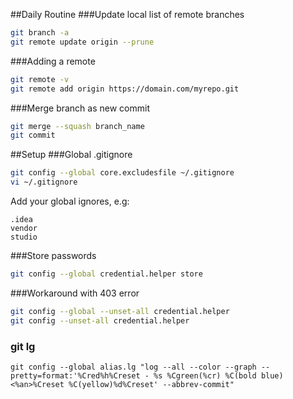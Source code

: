 ##Daily Routine
###Update local list of remote branches
```bash
git branch -a
git remote update origin --prune
```

###Adding a remote
```bash
git remote -v
git remote add origin https://domain.com/myrepo.git
```

###Merge branch as new commit
```bash
git merge --squash branch_name
git commit
```

##Setup
###Global .gitignore
```bash
git config --global core.excludesfile ~/.gitignore
vi ~/.gitignore
```
Add your global ignores, e.g:

    .idea
    vendor
    studio
###Store passwords
```bash
git config --global credential.helper store
```

###Workaround with 403 error 
```bash
git config --global --unset-all credential.helper
git config --unset-all credential.helper
```

### git lg

    git config --global alias.lg "log --all --color --graph --pretty=format:'%Cred%h%Creset - %s %Cgreen(%cr) %C(bold blue)<%an>%Creset %C(yellow)%d%Creset' --abbrev-commit"